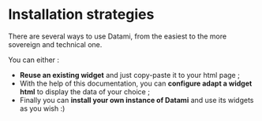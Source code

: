 
# Installation strategies

There are several ways to use Datami, from the easiest to the more sovereign and technical one.

You can either :

- **Reuse an existing widget** and just copy-paste it to your html page ; 
- With the help of this documentation, you can **configure adapt a widget html** to display the data of your choice ;
- Finally you can **install your own instance of Datami** and use its widgets as you wish :)
